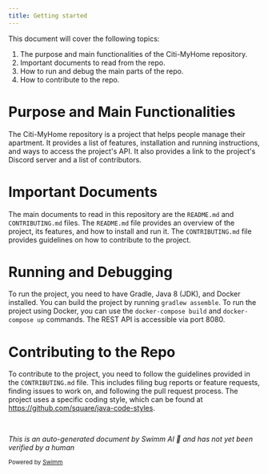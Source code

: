 ```yaml
---
title: Getting started
---
```

This document will cover the following topics:

1. The purpose and main functionalities of the Citi-MyHome repository.
2. Important documents to read from the repo.
3. How to run and debug the main parts of the repo.
4. How to contribute to the repo.

# Purpose and Main Functionalities

The Citi-MyHome repository is a project that helps people manage their apartment. It provides a list of features, installation and running instructions, and ways to access the project's API. It also provides a link to the project's Discord server and a list of contributors.

# Important Documents

The main documents to read in this repository are the `README.md` and `CONTRIBUTING.md` files. The `README.md` file provides an overview of the project, its features, and how to install and run it. The `CONTRIBUTING.md` file provides guidelines on how to contribute to the project.

# Running and Debugging

To run the project, you need to have Gradle, Java 8 (JDK), and Docker installed. You can build the project by running `gradlew assemble`. To run the project using Docker, you can use the `docker-compose build` and `docker-compose up` commands. The REST API is accessible via port 8080.

# Contributing to the Repo

To contribute to the project, you need to follow the guidelines provided in the `CONTRIBUTING.md` file. This includes filing bug reports or feature requests, finding issues to work on, and following the pull request process. The project uses a specific coding style, which can be found at <https://github.com/square/java-code-styles>.

&nbsp;

*This is an auto-generated document by Swimm AI 🌊 and has not yet been verified by a human*

<SwmMeta version="3.0.0" repo-id="Z2l0aHViJTNBJTNBQ2l0aS1NeUhvbWUlM0ElM0FnaWxhZG5hdm90" repo-name="Citi-MyHome" doc-type="getting-started"><sup>Powered by [Swimm](/)</sup></SwmMeta>
